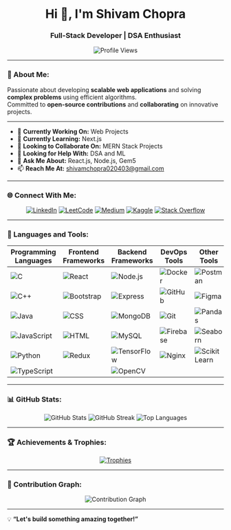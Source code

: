 <h1 align="center">Hi 👋, I'm Shivam Chopra</h1>
<h3 align="center">Full-Stack Developer | DSA Enthusiast</h3>

<p align="center">
  <img src="https://komarev.com/ghpvc/?username=shivam020403&label=Profile%20views&color=0e75b6&style=flat" alt="Profile Views" />
</p>

---

### 🌟 About Me:
Passionate about developing **scalable web applications** and solving **complex problems** using efficient algorithms.  
Committed to **open-source contributions** and **collaborating** on innovative projects.

---

- 🔭 **Currently Working On:** Web Projects  
- 🌱 **Currently Learning:** Next.js  
- 👯 **Looking to Collaborate On:** MERN Stack Projects  
- 🤝 **Looking for Help With:** DSA and ML  
- 💬 **Ask Me About:** React.js, Node.js, Gem5  
- 📫 **Reach Me At:** shivamchopra020403@gmail.com  

---

### 🌐 Connect With Me:
<p align="center">
    <a href="https://linkedin.com/in/shivam-chopra-020403" target="_blank"><img src="https://img.shields.io/badge/-LinkedIn-0A66C2?style=for-the-badge&logo=linkedin&logoColor=white" alt="LinkedIn"/></a>
    <a href="https://leetcode.com/shivamchopra020403" target="_blank"><img src="https://img.shields.io/badge/-LeetCode-FFA116?style=for-the-badge&logo=leetcode&logoColor=black" alt="LeetCode"/></a>
    <a href="https://medium.com/@shivamchopra020403" target="_blank"><img src="https://img.shields.io/badge/-Medium-12100E?style=for-the-badge&logo=medium&logoColor=white" alt="Medium"/></a>
    <a href="https://kaggle.com/shivamchopra020403" target="_blank"><img src="https://img.shields.io/badge/-Kaggle-20BEFF?style=for-the-badge&logo=kaggle&logoColor=white" alt="Kaggle"/></a>
    <a href="https://stackoverflow.com/users/25596131" target="_blank"><img src="https://img.shields.io/badge/-StackOverflow-F58025?style=for-the-badge&logo=stackoverflow&logoColor=white" alt="Stack Overflow"/></a>
</p>

---

### 🚀 Languages and Tools:
| Programming Languages           | Frontend Frameworks              | Backend Frameworks           | DevOps Tools   | Other Tools        |
|----------------------------------|----------------------------------|------------------------------|----------------|--------------------|
| ![C](https://img.shields.io/badge/-C-A8B9CC?logo=c&logoColor=white) | ![React](https://img.shields.io/badge/-React-61DAFB?logo=react&logoColor=white) | ![Node.js](https://img.shields.io/badge/-Node.js-339933?logo=node.js&logoColor=white) | ![Docker](https://img.shields.io/badge/-Docker-2496ED?logo=docker&logoColor=white) | ![Postman](https://img.shields.io/badge/-Postman-FF6C37?logo=postman&logoColor=white) |
| ![C++](https://img.shields.io/badge/-C++-00599C?logo=cplusplus&logoColor=white) | ![Bootstrap](https://img.shields.io/badge/-Bootstrap-7952B3?logo=bootstrap&logoColor=white) | ![Express](https://img.shields.io/badge/-Express.js-000000?logo=express&logoColor=white) | ![GitHub](https://img.shields.io/badge/-GitHub-181717?logo=github&logoColor=white) | ![Figma](https://img.shields.io/badge/-Figma-F24E1E?logo=figma&logoColor=white) |
| ![Java](https://img.shields.io/badge/-Java-007396?logo=java&logoColor=white) | ![CSS](https://img.shields.io/badge/-CSS-1572B6?logo=css3&logoColor=white) | ![MongoDB](https://img.shields.io/badge/-MongoDB-47A248?logo=mongodb&logoColor=white) | ![Git](https://img.shields.io/badge/-Git-F05032?logo=git&logoColor=white) | ![Pandas](https://img.shields.io/badge/-Pandas-150458?logo=pandas&logoColor=white) |
| ![JavaScript](https://img.shields.io/badge/-JavaScript-F7DF1E?logo=javascript&logoColor=black) | ![HTML](https://img.shields.io/badge/-HTML-E34F26?logo=html5&logoColor=white) | ![MySQL](https://img.shields.io/badge/-MySQL-4479A1?logo=mysql&logoColor=white) | ![Firebase](https://img.shields.io/badge/-Firebase-FFCA28?logo=firebase&logoColor=black) | ![Seaborn](https://img.shields.io/badge/-Seaborn-9E1B32?logo=seaborn&logoColor=white) |
| ![Python](https://img.shields.io/badge/-Python-3776AB?logo=python&logoColor=white) | ![Redux](https://img.shields.io/badge/-Redux-764ABC?logo=redux&logoColor=white) | ![TensorFlow](https://img.shields.io/badge/-TensorFlow-FF6F00?logo=tensorflow&logoColor=white) | ![Nginx](https://img.shields.io/badge/-Nginx-009639?logo=nginx&logoColor=white) | ![Scikit Learn](https://img.shields.io/badge/-Scikit%20Learn-F7931E?logo=scikit-learn&logoColor=white) |
| ![TypeScript](https://img.shields.io/badge/-TypeScript-3178C6?logo=typescript&logoColor=white) | | ![OpenCV](https://img.shields.io/badge/-OpenCV-5C3EE8?logo=opencv&logoColor=white) | | |


---

### 📊 GitHub Stats:
<p align="center">
  <img align="center" src="https://github-readme-stats.vercel.app/api?username=shivam020403&show_icons=true&locale=en&include_all_commits=true&count_private=true" alt="GitHub Stats" />
  <img align="center" src="https://github-readme-streak-stats.herokuapp.com/?user=shivam020403" alt="GitHub Streak" />
  <img align="center" src="https://github-readme-stats.vercel.app/api/top-langs?username=shivam020403&show_icons=true&locale=en&layout=compact" alt="Top Languages" />
</p>


---

### 🏆 Achievements & Trophies:
<p align="center">
  <a href="https://github.com/ryo-ma/github-profile-trophy"><img src="https://github-profile-trophy.vercel.app/?username=shivam020403&margin-w=15&margin-h=15" alt="Trophies" /></a>
</p>

---

### 🌟 Contribution Graph:
<p align="center">
  <img src="https://github.com/ashutosh00710/github-readme-activity-graph/blob/output/github-contribution-grid-snake.svg" alt="Contribution Graph" />
</p>

---

💡 **“Let's build something amazing together!”**
